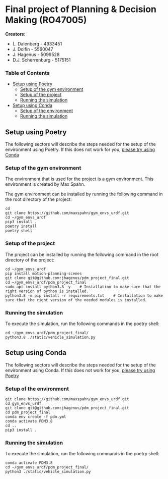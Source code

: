 # Final project of Planning & Decision Making (RO47005)


**Creators:**
- L. Dalenberg      - 4933451
- J. Dolfin         - 5560047
- J. Hagenus        - 5099528
- D.J. Scherrenburg - 5175151

### Table of Contents
- [Setup using Poetry](https://github.com/jhagenus/pdm_project_final#setup-using-poetry)
  - [Setup of the gym environment](https://github.com/jhagenus/pdm_project_final/blob/main/README.md#setup-of-the-gym-environment)
  - [Setup of the project](https://github.com/jhagenus/pdm_project_final/blob/main/README.md#setup-of-the-project)
  - [Running the simulation](https://github.com/jhagenus/pdm_project_final/blob/main/README.md#running-the-simulation)
- [Setup using Conda](https://github.com/jhagenus/pdm_project_final/blob/main/README.md#Setup-using-Conda)
  - [Setup of the environment](https://github.com/jhagenus/pdm_project_final/blob/main/README.md#setup-of-the-environment)
  - [Running the simulation](https://github.com/jhagenus/pdm_project_final/blob/main/README.md#running-the-simulation-1)


## Setup using Poetry
The following sectors will describe the steps needed for the setup of the environment using Poetry. If this does not work for you, [please try using Conda](https://github.com/jhagenus/pdm_project_final/blob/main/README.md#Setup-using-Conda)

### Setup of the gym environment
The environment that is used for the project is a gym environment. This environment is created by Max Spahn.

The gym environment can be installed by running the following command in the root directory of the project:
```
cd
git clone https://github.com/maxspahn/gym_envs_urdf.git
cd ~/gym_envs_urdf
pip3 install .
poetry install
poetry shell
```

### Setup of the project
The project can be installed by running the following command in the root directory of the project:
```
cd ~/gym_envs_urdf
pip install motion-planning-scenes
git clone git@github.com:jhagenus/pdm_project_final.git
cd ~/gym_envs_urdf/pdm_project_final
sudo apt install python3.8 -y    # Installation to make sure that the right version of python is installed.
python3.8 -m pip install -r requirements.txt    # Installation to make sure that the right version of the needed modules is installed.
```

### Running the simulation
To execute the simulation, run the following commands in the poetry shell:
```
cd ~/gym_envs_urdf/pdm_project_final/
python3.8 ./static/vehicle_simulation.py
```

## Setup using Conda
The following sectors will describe the steps needed for the setup of the environment using Conda. If this does not work for you, [please try using Poetry](https://github.com/jhagenus/pdm_project_final#setup-using-poetry)


### Setup of the environment
```
git clone https://github.com/maxspahn/gym_envs_urdf.git
cd gym_envs_urdf
git clone git@github.com:jhagenus/pdm_project_final.git
cd pdm_project_final
conda env create -f pdm.yml
conda activate PDM3.8
cd ..
pip3 install .
```

### Running the simulation
To execute the simulation, run the following commands in the poetry shell:
```
conda activate PDM3.8
cd ~/gym_envs_urdf/pdm_project_final/
python3 ./static/vehicle_simulation.py

```
